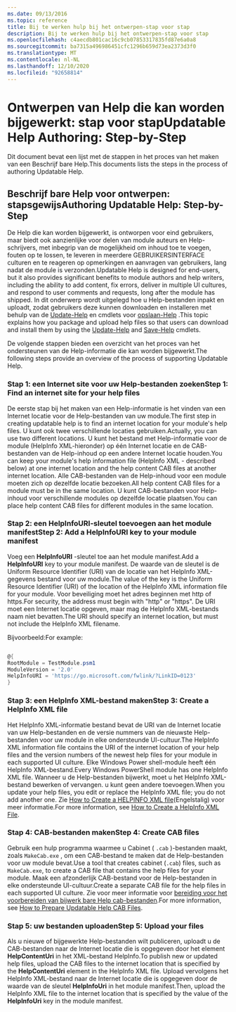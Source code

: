 ```yaml
---
ms.date: 09/13/2016
ms.topic: reference
title: Bij te werken hulp bij het ontwerpen-stap voor stap
description: Bij te werken hulp bij het ontwerpen-stap voor stap
ms.openlocfilehash: c4aecdb801cac16c9cb07853317835fd87e6a0a8
ms.sourcegitcommit: ba7315a496986451cfc1296b659d73ea2373d3f0
ms.translationtype: MT
ms.contentlocale: nl-NL
ms.lasthandoff: 12/10/2020
ms.locfileid: "92658814"
---
```

# <a name="updatable-help-authoring-step-by-step"></a><span data-ttu-id="70d11-103">Ontwerpen van Help die kan worden bijgewerkt: stap voor stap</span><span class="sxs-lookup"><span data-stu-id="70d11-103">Updatable Help Authoring: Step-by-Step</span></span>

<span data-ttu-id="70d11-104">Dit document bevat een lijst met de stappen in het proces van het maken van een Beschrijf bare Help.</span><span class="sxs-lookup"><span data-stu-id="70d11-104">This documents lists the steps in the process of authoring Updatable Help.</span></span>

## <a name="authoring-updatable-help-step-by-step"></a><span data-ttu-id="70d11-105">Beschrijf bare Help voor ontwerpen: stapsgewijs</span><span class="sxs-lookup"><span data-stu-id="70d11-105">Authoring Updatable Help: Step-by-Step</span></span>

<span data-ttu-id="70d11-106">De Help die kan worden bijgewerkt, is ontworpen voor eind gebruikers, maar biedt ook aanzienlijke voor delen van module auteurs en Help-schrijvers, met inbegrip van de mogelijkheid om inhoud toe te voegen, fouten op te lossen, te leveren in meerdere GEBRUIKERSINTERFACE culturen en te reageren op opmerkingen en aanvragen van gebruikers, lang nadat de module is verzonden.</span><span class="sxs-lookup"><span data-stu-id="70d11-106">Updatable Help is designed for end-users, but it also provides significant benefits to module authors and help writers, including the ability to add content, fix errors, deliver in multiple UI cultures, and respond to user comments and requests, long after the module has shipped.</span></span> <span data-ttu-id="70d11-107">In dit onderwerp wordt uitgelegd hoe u Help-bestanden inpakt en uploadt, zodat gebruikers deze kunnen downloaden en installeren met behulp van de [Update-Help](/powershell/module/Microsoft.PowerShell.Core/Update-Help) en cmdlets voor [opslaan-Help](/powershell/module/Microsoft.PowerShell.Core/Save-Help) .</span><span class="sxs-lookup"><span data-stu-id="70d11-107">This topic explains how you package and upload help files so that users can download and install them by using the [Update-Help](/powershell/module/Microsoft.PowerShell.Core/Update-Help) and [Save-Help](/powershell/module/Microsoft.PowerShell.Core/Save-Help) cmdlets.</span></span>

<span data-ttu-id="70d11-108">De volgende stappen bieden een overzicht van het proces van het ondersteunen van de Help-informatie die kan worden bijgewerkt.</span><span class="sxs-lookup"><span data-stu-id="70d11-108">The following steps provide an overview of the process of supporting Updatable Help.</span></span>

### <a name="step-1-find-an-internet-site-for-your-help-files"></a><span data-ttu-id="70d11-109">Stap 1: een Internet site voor uw Help-bestanden zoeken</span><span class="sxs-lookup"><span data-stu-id="70d11-109">Step 1: Find an internet site for your help files</span></span>

<span data-ttu-id="70d11-110">De eerste stap bij het maken van een Help-informatie is het vinden van een Internet locatie voor de Help-bestanden van uw module.</span><span class="sxs-lookup"><span data-stu-id="70d11-110">The first step in creating updatable help is to find an internet location for your module's help files.</span></span> <span data-ttu-id="70d11-111">U kunt ook twee verschillende locaties gebruiken.</span><span class="sxs-lookup"><span data-stu-id="70d11-111">Actually, you can use two different locations.</span></span> <span data-ttu-id="70d11-112">U kunt het bestand met Help-informatie voor de module (HelpInfo XML-hieronder) op één Internet locatie en de CAB-bestanden van de Help-inhoud op een andere Internet locatie houden.</span><span class="sxs-lookup"><span data-stu-id="70d11-112">You can keep your module's help information file (HelpInfo XML - described below) at one internet location and the help content CAB files at another internet location.</span></span> <span data-ttu-id="70d11-113">Alle CAB-bestanden van de Help-inhoud voor een module moeten zich op dezelfde locatie bezoeken.</span><span class="sxs-lookup"><span data-stu-id="70d11-113">All help content CAB files for a module must be in the same location.</span></span> <span data-ttu-id="70d11-114">U kunt CAB-bestanden voor Help-inhoud voor verschillende modules op dezelfde locatie plaatsen.</span><span class="sxs-lookup"><span data-stu-id="70d11-114">You can place help content CAB files for different modules in the same location.</span></span>

### <a name="step-2-add-a-helpinfouri-key-to-your-module-manifest"></a><span data-ttu-id="70d11-115">Stap 2: een HelpInfoURI-sleutel toevoegen aan het module manifest</span><span class="sxs-lookup"><span data-stu-id="70d11-115">Step 2: Add a HelpInfoURI key to your module manifest</span></span>

<span data-ttu-id="70d11-116">Voeg een **HelpInfoURI** -sleutel toe aan het module manifest.</span><span class="sxs-lookup"><span data-stu-id="70d11-116">Add a **HelpInfoURI** key to your module manifest.</span></span> <span data-ttu-id="70d11-117">De waarde van de sleutel is de Uniform Resource Identifier (URI) van de locatie van het HelpInfo XML-gegevens bestand voor uw module.</span><span class="sxs-lookup"><span data-stu-id="70d11-117">The value of the key is the Uniform Resource Identifier (URI) of the location of the HelpInfo XML information file for your module.</span></span> <span data-ttu-id="70d11-118">Voor beveiliging moet het adres beginnen met http of https.</span><span class="sxs-lookup"><span data-stu-id="70d11-118">For security, the address must begin with "http" or "https".</span></span> <span data-ttu-id="70d11-119">De URI moet een Internet locatie opgeven, maar mag de HelpInfo XML-bestands naam niet bevatten.</span><span class="sxs-lookup"><span data-stu-id="70d11-119">The URI should specify an internet location, but must not include the HelpInfo XML filename.</span></span>

<span data-ttu-id="70d11-120">Bijvoorbeeld:</span><span class="sxs-lookup"><span data-stu-id="70d11-120">For example:</span></span>

```powershell

@{
RootModule = TestModule.psm1
ModuleVersion = '2.0'
HelpInfoURI = 'https://go.microsoft.com/fwlink/?LinkID=0123'
}
```

### <a name="step-3-create-a-helpinfo-xml-file"></a><span data-ttu-id="70d11-121">Stap 3: een HelpInfo XML-bestand maken</span><span class="sxs-lookup"><span data-stu-id="70d11-121">Step 3: Create a HelpInfo XML file</span></span>

<span data-ttu-id="70d11-122">Het HelpInfo XML-informatie bestand bevat de URI van de Internet locatie van uw Help-bestanden en de versie nummers van de nieuwste Help-bestanden voor uw module in elke ondersteunde UI-cultuur.</span><span class="sxs-lookup"><span data-stu-id="70d11-122">The HelpInfo XML information file contains the URI of the internet location of your help files and the version numbers of the newest help files for your module in each supported UI culture.</span></span> <span data-ttu-id="70d11-123">Elke Windows Power shell-module heeft één HelpInfo XML-bestand.</span><span class="sxs-lookup"><span data-stu-id="70d11-123">Every Windows PowerShell module has one HelpInfo XML file.</span></span> <span data-ttu-id="70d11-124">Wanneer u de Help-bestanden bijwerkt, moet u het HelpInfo XML-bestand bewerken of vervangen. u kunt geen andere toevoegen.</span><span class="sxs-lookup"><span data-stu-id="70d11-124">When you update your help files, you edit or replace the HelpInfo XML file; you do not add another one.</span></span> <span data-ttu-id="70d11-125">Zie [How to Create a HELPINFO XML file](./how-to-create-a-helpinfo-xml-file.md)(Engelstalig) voor meer informatie.</span><span class="sxs-lookup"><span data-stu-id="70d11-125">For more information, see [How to Create a HelpInfo XML File](./how-to-create-a-helpinfo-xml-file.md).</span></span>

### <a name="step-4-create-cab-files"></a><span data-ttu-id="70d11-126">Stap 4: CAB-bestanden maken</span><span class="sxs-lookup"><span data-stu-id="70d11-126">Step 4: Create CAB files</span></span>

<span data-ttu-id="70d11-127">Gebruik een hulp programma waarmee u Cabinet ( `.cab` )-bestanden maakt, zoals `MakeCab.exe` , om een CAB-bestand te maken dat de Help-bestanden voor uw module bevat.</span><span class="sxs-lookup"><span data-stu-id="70d11-127">Use a tool that creates cabinet (`.cab`) files, such as `MakeCab.exe`, to create a CAB file that contains the help files for your module.</span></span> <span data-ttu-id="70d11-128">Maak een afzonderlijk CAB-bestand voor de Help-bestanden in elke ondersteunde UI-cultuur.</span><span class="sxs-lookup"><span data-stu-id="70d11-128">Create a separate CAB file for the help files in each supported UI culture.</span></span> <span data-ttu-id="70d11-129">Zie voor meer informatie voor [bereiding voor het voorbereiden van bijwerk bare Help cab-bestanden](./how-to-prepare-updatable-help-cab-files.md).</span><span class="sxs-lookup"><span data-stu-id="70d11-129">For more information, see [How to Prepare Updatable Help CAB Files](./how-to-prepare-updatable-help-cab-files.md).</span></span>

### <a name="step-5-upload-your-files"></a><span data-ttu-id="70d11-130">Stap 5: uw bestanden uploaden</span><span class="sxs-lookup"><span data-stu-id="70d11-130">Step 5: Upload your files</span></span>

<span data-ttu-id="70d11-131">Als u nieuwe of bijgewerkte Help-bestanden wilt publiceren, uploadt u de CAB-bestanden naar de Internet locatie die is opgegeven door het element **HelpContentUri** in het XML-bestand HelpInfo.</span><span class="sxs-lookup"><span data-stu-id="70d11-131">To publish new or updated help files, upload the CAB files to the internet location that is specified by the **HelpContentUri** element in the HelpInfo XML file.</span></span> <span data-ttu-id="70d11-132">Upload vervolgens het HelpInfo XML-bestand naar de Internet locatie die is opgegeven door de waarde van de sleutel **HelpInfoUri** in het module manifest.</span><span class="sxs-lookup"><span data-stu-id="70d11-132">Then, upload the HelpInfo XML file to the internet location that is specified by the value of the **HelpInfoUri** key in the module manifest.</span></span>
